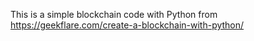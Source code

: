 This is a simple blockchain code with Python from https://geekflare.com/create-a-blockchain-with-python/